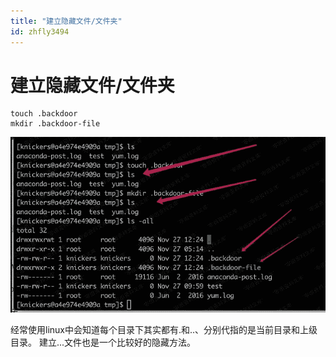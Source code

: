 ```yaml
---
title: "建立隐藏文件/文件夹"
id: zhfly3494
---
```


# 建立隐藏文件/文件夹

```
touch .backdoor
mkdir .backdoor-file 
```

![image](../img/6c5adb262aad872005a19e7774ba4be0.png)

经常使用linux中会知道每个目录下其实都有.和..、分别代指的是当前目录和上级目录。 建立...文件也是一个比较好的隐藏方法。